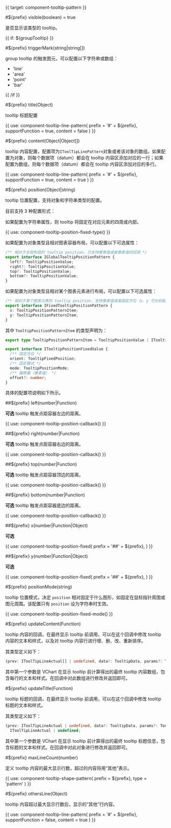 {{ target: component-tooltip-pattern }}

<!-- ITooltipPattern -->

#${prefix} visible(boolean) = true

是否显示该类型的 tooltip。

{{ if: ${groupTooltip} }}

#${prefix} triggerMark(string|string[])

group tooltip 的触发图元，可以配置以下字符串或数组：

- 'line'
- 'area'
- 'point'
- 'bar'

{{ /if }}

#${prefix} title(Object)

tooltip 标题配置

{{ use: component-tooltip-line-pattern(
  prefix = '#' + ${prefix},
  supportFunction = true,
  content = false
) }}

#${prefix} content(Object|Object[])

tooltip 内容配置，配置项为`IToolTipLinePattern`对象或者该对象的数组。如果配置为对象，则每个数据项（datum）都会在 tooltip 内容区添加对应的一行；如果配置为数组，则每个数据项（datum）都会在 tooltip 内容区添加对应的多行。

{{ use: component-tooltip-line-pattern(
  prefix = '#' + ${prefix},
  supportFunction = true,
  content = true
) }}

#${prefix} position(Object|string)

tooltip 位置配置，支持对象和字符串类型的配置。

目前支持 3 种配置形式：

如果配置为字符串属性，则 tooltip 将固定在对应元素的四周或内部。

{{ use: component-tooltip-position-fixed-type() }}

如果配置为对象类型且相对图表容器布局，可以配置以下可选属性：

```ts
/** 相对于全局布局的 tooltip position，只支持像素值或者像素值的回调 */
export interface IGlobalTooltipPositionPattern {
  left?: TooltipPositionValue;
  right?: TooltipPositionValue;
  top?: TooltipPositionValue;
  bottom?: TooltipPositionValue;
}
```

如果配置为对象类型且相对某个图表元素进行布局，可以配置以下可选属性：

```ts
/** 相对于某个图表元素的 tooltip position，支持像素值或者固定方位（x、y 可分别配置） */
export interface IFixedTooltipPositionPattern {
  x: TooltipPositionPatternItem;
  y: TooltipPositionPatternItem;
}
```

其中 `TooltipPositionPatternItem` 的类型声明为：

```ts
export type TooltipPositionPatternItem = TooltipPositionValue | ITooltipPositionFixedValue;

export interface ITooltipPositionFixedValue {
  /** 固定方位 */
  orient: TooltipFixedPosition;
  /** 固定模式 */
  mode: TooltipPositionMode;
  /** 偏移量（像素值） */
  offset?: number;
}
```

具体的配置项说明如下所示。

##${prefix} left(number|Function)

**可选** tooltip 触发点距容器左边的距离。

{{ use: component-tooltip-position-callback() }}

##${prefix} right(number|Function)

**可选** tooltip 触发点距容器右边的距离。

{{ use: component-tooltip-position-callback() }}

##${prefix} top(number|Function)

**可选** tooltip 触发点距容器顶边的距离。

{{ use: component-tooltip-position-callback() }}

##${prefix} bottom(number|Function)

**可选** tooltip 触发点距容器底边的距离。

{{ use: component-tooltip-position-callback() }}

##${prefix} x(number|Function|Object)

**可选**

{{ use: component-tooltip-position-fixed(
  prefix = '##' + ${prefix},
) }}

##${prefix} y(number|Function|Object)

**可选**

{{ use: component-tooltip-position-fixed(
  prefix = '##' + ${prefix},
) }}

#${prefix} positionMode(string)

tooltip 位置模式，决定 `position` 相对固定于什么图形，如固定在鼠标指针周围或图元周围。该配置只有 `position` 设为字符串时生效。

{{ use: component-tooltip-position-fixed-mode() }}

#${prefix} updateContent(Function)

tooltip 内容的回调，在最终显示 tooltip 前调用，可以在这个回调中修改 tooltip 内容的文本和样式，以及对 tooltip 内容行进行增、删、改、重新排序。

其类型定义如下：

```ts
(prev: IToolTipLineActual[] | undefined, data?: TooltipData, params?: TooltipHandlerParams) => IToolTipLineActual[] | undefined;
```

其中第一个参数是 VChart 在显示 tooltip 前计算得出的最终 tooltip 内容数组，包含每行的文本和样式。在回调中对此数组进行修改并返回即可。

#${prefix} updateTitle(Function)

tooltip 标题的回调，在最终显示 tooltip 前调用，可以在这个回调中修改 tooltip 标题的文本和样式。

其类型定义如下：

```ts
(prev: IToolTipLineActual | undefined, data?: TooltipData, params?: TooltipHandlerParams) =>
  IToolTipLineActual | undefined;
```

其中第一个参数是 VChart 在显示 tooltip 前计算得出的最终 tooltip 标题信息，包含标题的文本和样式。在回调中对此对象进行修改并返回即可。

#${prefix} maxLineCount(number)

定义 tooltip 内容的最大显示行数，超过的内容将用“其他”表示。

{{ use: component-tooltip-shape-pattern(
  prefix = ${prefix},
  type = 'pattern'
) }}

#${prefix} othersLine(Object)

tooltip 内容超过最大显示行数后，显示的“其他”行内容。

{{ use: component-tooltip-line-pattern(
  prefix = '#' + ${prefix},
  supportFunction = false,
  content = true
) }}
